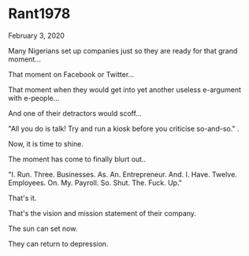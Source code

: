 # Rant1978


February 3, 2020

Many Nigerians set up companies just so they are ready for that grand moment...

That moment on Facebook or Twitter...

That moment when they would get into yet another useless e-argument with e-people...

And one of their detractors would scoff...

"All you do is talk! Try and run a kiosk before you criticise so-and-so."
.

Now, it is time to shine.

The moment has come to finally blurt out..

"I. Run. Three. Businesses. As. An. Entrepreneur. And. I. Have. Twelve. Employees. On. My. Payroll. So. Shut. The. Fuck. Up."

That's it.

That's the vision and mission statement of their company.

The sun can set now.

They can return to depression.